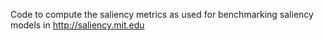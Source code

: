 Code to compute the saliency metrics as used for benchmarking saliency models in http://saliency.mit.edu
